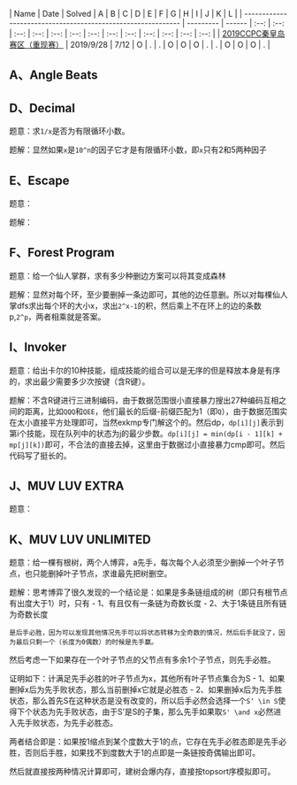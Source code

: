 | Name                                                         | Date      | Solved |  A   |  B   |  C   |  D   |  E   |  F   |  G   |  H   |  I   |  J   |  K   |  L   |
| ------------------------------------------------------------ | --------- | ------ | :--: | :--: | :--: | :--: | :--: | :--: | :--: | :--: | :--: | :--: | :--: | :--: | :--: |
| [2019CCPC秦皇岛赛区（重现赛）](http://acm.hdu.edu.cn/contests/contest_show.php?cid=872) | 2019/9/28 | 7/12 | O | . | . | O | O | O | . | . | O | O | O | . |

## A、Angle Beats

## D、Decimal

题意：求`1/x`是否为有限循环小数。

题解：显然如果`x`是`10^n`的因子它才是有限循环小数，即`x`只有2和5两种因子

## E、Escape

题意：

题解：

## F、Forest Program

题意：给一个仙人掌群，求有多少种删边方案可以将其变成森林

题解：显然对每个环，至少要删掉一条边即可，其他的边任意删。所以对每棵仙人掌dfs求出每个环的大小x，求出`2^x-1`的积，然后乘上不在环上的边的条数p,`2^p`，两者相乘就是答案。

## I、Invoker

题意：给出卡尔的10种技能，组成技能的组合可以是无序的但是释放本身是有序的，求出最少需要多少次按键（含R键）。

题解：不含R键进行三进制编码，由于数据范围很小直接暴力搜出27种编码互相之间的距离，比如`QQQ`和`QEE`，他们最长的后缀-前缀匹配为1（即`Q`），由于数据范围实在太小直接平方处理即可，当然exkmp专门解这个的。然后dp，`dp[i][j]`表示到第i个技能，现在队列中的状态为j的最少步数。`dp[i][j] = min(dp[i - 1][k] + mp[j][k])`即可，不合法的直接去掉，这里由于数据过小直接暴力cmp即可。然后代码写了挺长的。

## J、MUV LUV EXTRA

题意：

## K、MUV LUV UNLIMITED

题意：给一棵有根树，两个人博弈，a先手，每次每个人必须至少删掉一个叶子节点，也只能删掉叶子节点，求谁最先把树删空。

题解：思考博弈了很久发现的一个结论是：如果是多条链组成的树（即只有根节点有出度大于1）时，只有
    - 1、有且仅有一条链为奇数长度
    - 2、大于1条链且所有链为奇数长度
    
    是后手必胜，因为可以发现其他情况先手可以将状态转移为全奇数的情况，然后后手就没了，因为最后只剩一个（长度为0偶数）的时候是先手赢。

然后考虑一下如果存在一个叶子节点的父节点有多余1个子节点，则先手必胜。

证明如下：计满足先手必胜的叶子节点为x，其他所有叶子节点集合为S
    - 1、如果删掉x后为先手败状态，那么当前删掉x它就是必胜态
    - 2、如果删掉x后为先手胜状态，那么首先S在这种状态是没有改变的，所以后手必然会选择一个`S‘ \in S`使得下个状态为先手败状态，由于S’是S的子集，那么先手如果取`S' \and x`必然进入先手败状态，为先手必胜态。

两者结合即是：如果按1缩点到某个度数大于1的点，它存在先手必胜态即是先手必胜，否则后手胜，如果找不到度数大于1的点即是一条链按奇偶输出即可。

然后就直接按两种情况计算即可，建树会爆内存，直接按topsort序模拟即可。
